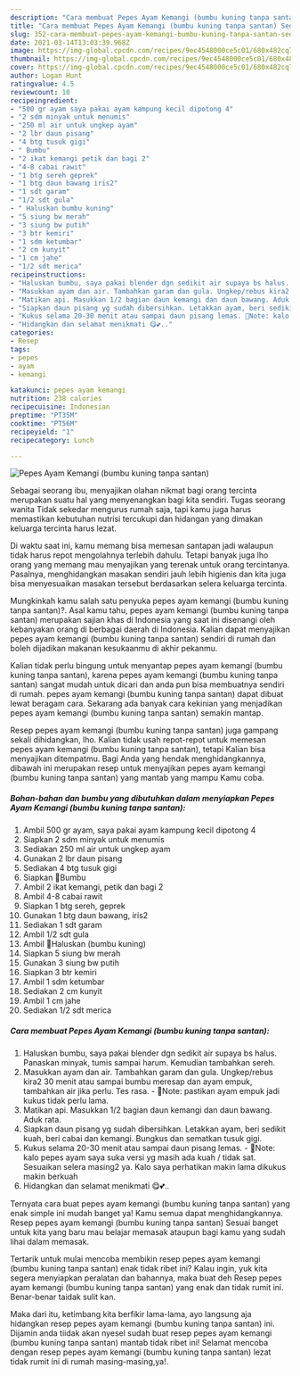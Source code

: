 ```yaml
---
description: "Cara membuat Pepes Ayam Kemangi (bumbu kuning tanpa santan) Sederhana dan Mudah Dibuat"
title: "Cara membuat Pepes Ayam Kemangi (bumbu kuning tanpa santan) Sederhana dan Mudah Dibuat"
slug: 352-cara-membuat-pepes-ayam-kemangi-bumbu-kuning-tanpa-santan-sederhana-dan-mudah-dibuat
date: 2021-03-14T13:03:39.968Z
image: https://img-global.cpcdn.com/recipes/9ec4548000ce5c01/680x482cq70/pepes-ayam-kemangi-bumbu-kuning-tanpa-santan-foto-resep-utama.jpg
thumbnail: https://img-global.cpcdn.com/recipes/9ec4548000ce5c01/680x482cq70/pepes-ayam-kemangi-bumbu-kuning-tanpa-santan-foto-resep-utama.jpg
cover: https://img-global.cpcdn.com/recipes/9ec4548000ce5c01/680x482cq70/pepes-ayam-kemangi-bumbu-kuning-tanpa-santan-foto-resep-utama.jpg
author: Logan Hunt
ratingvalue: 4.5
reviewcount: 10
recipeingredient:
- "500 gr ayam saya pakai ayam kampung kecil dipotong 4"
- "2 sdm minyak untuk menumis"
- "250 ml air untuk ungkep ayam"
- "2 lbr daun pisang"
- "4 btg tusuk gigi"
- " Bumbu"
- "2 ikat kemangi petik dan bagi 2"
- "4-8 cabai rawit"
- "1 btg sereh geprek"
- "1 btg daun bawang iris2"
- "1 sdt garam"
- "1/2 sdt gula"
- " Haluskan bumbu kuning"
- "5 siung bw merah"
- "3 siung bw putih"
- "3 btr kemiri"
- "1 sdm ketumbar"
- "2 cm kunyit"
- "1 cm jahe"
- "1/2 sdt merica"
recipeinstructions:
- "Haluskan bumbu, saya pakai blender dgn sedikit air supaya bs halus. Panaskan minyak, tumis sampai harum. Kemudian tambahkan sereh."
- "Masukkan ayam dan air. Tambahkan garam dan gula. Ungkep/rebus kira2 30 menit atau sampai bumbu meresap dan ayam empuk, tambahkan air jika perlu. Tes rasa. 🔅Note: pastikan ayam empuk jadi kukus tidak perlu lama."
- "Matikan api. Masukkan 1/2 bagian daun kemangi dan daun bawang. Aduk rata."
- "Siapkan daun pisang yg sudah dibersihkan. Letakkan ayam, beri sedikit kuah, beri cabai dan kemangi. Bungkus dan sematkan tusuk gigi."
- "Kukus selama 20-30 menit atau sampai daun pisang lemas. 🔅Note: kalo pepes ayam saya suka versi yg masih ada kuah / tidak sat. Sesuaikan selera masing2 ya. Kalo saya perhatikan makin lama dikukus makin berkuah"
- "Hidangkan dan selamat menikmati 😋💕.."
categories:
- Resep
tags:
- pepes
- ayam
- kemangi

katakunci: pepes ayam kemangi 
nutrition: 238 calories
recipecuisine: Indonesian
preptime: "PT35M"
cooktime: "PT56M"
recipeyield: "1"
recipecategory: Lunch

---
```



![Pepes Ayam Kemangi (bumbu kuning tanpa santan)](https://img-global.cpcdn.com/recipes/9ec4548000ce5c01/680x482cq70/pepes-ayam-kemangi-bumbu-kuning-tanpa-santan-foto-resep-utama.jpg)

Sebagai seorang ibu, menyajikan olahan nikmat bagi orang tercinta merupakan suatu hal yang menyenangkan bagi kita sendiri. Tugas seorang  wanita Tidak sekedar mengurus rumah saja, tapi kamu juga harus memastikan kebutuhan nutrisi tercukupi dan hidangan yang dimakan keluarga tercinta harus lezat.

Di waktu  saat ini, kamu memang bisa memesan santapan jadi walaupun tidak harus repot mengolahnya terlebih dahulu. Tetapi banyak juga lho orang yang memang mau menyajikan yang terenak untuk orang tercintanya. Pasalnya, menghidangkan masakan sendiri jauh lebih higienis dan kita juga bisa menyesuaikan masakan tersebut berdasarkan selera keluarga tercinta. 



Mungkinkah kamu salah satu penyuka pepes ayam kemangi (bumbu kuning tanpa santan)?. Asal kamu tahu, pepes ayam kemangi (bumbu kuning tanpa santan) merupakan sajian khas di Indonesia yang saat ini disenangi oleh kebanyakan orang di berbagai daerah di Indonesia. Kalian dapat menyajikan pepes ayam kemangi (bumbu kuning tanpa santan) sendiri di rumah dan boleh dijadikan makanan kesukaanmu di akhir pekanmu.

Kalian tidak perlu bingung untuk menyantap pepes ayam kemangi (bumbu kuning tanpa santan), karena pepes ayam kemangi (bumbu kuning tanpa santan) sangat mudah untuk dicari dan anda pun bisa membuatnya sendiri di rumah. pepes ayam kemangi (bumbu kuning tanpa santan) dapat dibuat lewat beragam cara. Sekarang ada banyak cara kekinian yang menjadikan pepes ayam kemangi (bumbu kuning tanpa santan) semakin mantap.

Resep pepes ayam kemangi (bumbu kuning tanpa santan) juga gampang sekali dihidangkan, lho. Kalian tidak usah repot-repot untuk memesan pepes ayam kemangi (bumbu kuning tanpa santan), tetapi Kalian bisa menyajikan ditempatmu. Bagi Anda yang hendak menghidangkannya, dibawah ini merupakan resep untuk menyajikan pepes ayam kemangi (bumbu kuning tanpa santan) yang mantab yang mampu Kamu coba.

<!--inarticleads1-->

##### Bahan-bahan dan bumbu yang dibutuhkan dalam menyiapkan Pepes Ayam Kemangi (bumbu kuning tanpa santan):

1. Ambil 500 gr ayam, saya pakai ayam kampung kecil dipotong 4
1. Siapkan 2 sdm minyak untuk menumis
1. Sediakan 250 ml air untuk ungkep ayam
1. Gunakan 2 lbr daun pisang
1. Sediakan 4 btg tusuk gigi
1. Siapkan  🔅Bumbu
1. Ambil 2 ikat kemangi, petik dan bagi 2
1. Ambil 4-8 cabai rawit
1. Siapkan 1 btg sereh, geprek
1. Gunakan 1 btg daun bawang, iris2
1. Sediakan 1 sdt garam
1. Ambil 1/2 sdt gula
1. Ambil  🔅Haluskan (bumbu kuning)
1. Siapkan 5 siung bw merah
1. Gunakan 3 siung bw putih
1. Siapkan 3 btr kemiri
1. Ambil 1 sdm ketumbar
1. Sediakan 2 cm kunyit
1. Ambil 1 cm jahe
1. Sediakan 1/2 sdt merica




<!--inarticleads2-->

##### Cara membuat Pepes Ayam Kemangi (bumbu kuning tanpa santan):

1. Haluskan bumbu, saya pakai blender dgn sedikit air supaya bs halus. Panaskan minyak, tumis sampai harum. Kemudian tambahkan sereh.
1. Masukkan ayam dan air. Tambahkan garam dan gula. Ungkep/rebus kira2 30 menit atau sampai bumbu meresap dan ayam empuk, tambahkan air jika perlu. Tes rasa. - 🔅Note: pastikan ayam empuk jadi kukus tidak perlu lama.
1. Matikan api. Masukkan 1/2 bagian daun kemangi dan daun bawang. Aduk rata.
1. Siapkan daun pisang yg sudah dibersihkan. Letakkan ayam, beri sedikit kuah, beri cabai dan kemangi. Bungkus dan sematkan tusuk gigi.
1. Kukus selama 20-30 menit atau sampai daun pisang lemas. - 🔅Note: kalo pepes ayam saya suka versi yg masih ada kuah / tidak sat. Sesuaikan selera masing2 ya. Kalo saya perhatikan makin lama dikukus makin berkuah
1. Hidangkan dan selamat menikmati 😋💕..




Ternyata cara buat pepes ayam kemangi (bumbu kuning tanpa santan) yang enak simple ini mudah banget ya! Kamu semua dapat menghidangkannya. Resep pepes ayam kemangi (bumbu kuning tanpa santan) Sesuai banget untuk kita yang baru mau belajar memasak ataupun bagi kamu yang sudah lihai dalam memasak.

Tertarik untuk mulai mencoba membikin resep pepes ayam kemangi (bumbu kuning tanpa santan) enak tidak ribet ini? Kalau ingin, yuk kita segera menyiapkan peralatan dan bahannya, maka buat deh Resep pepes ayam kemangi (bumbu kuning tanpa santan) yang enak dan tidak rumit ini. Benar-benar taidak sulit kan. 

Maka dari itu, ketimbang kita berfikir lama-lama, ayo langsung aja hidangkan resep pepes ayam kemangi (bumbu kuning tanpa santan) ini. Dijamin anda tiidak akan nyesel sudah buat resep pepes ayam kemangi (bumbu kuning tanpa santan) mantab tidak ribet ini! Selamat mencoba dengan resep pepes ayam kemangi (bumbu kuning tanpa santan) lezat tidak rumit ini di rumah masing-masing,ya!.

